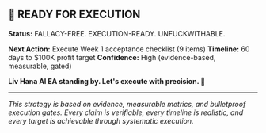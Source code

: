 ## 🚀 READY FOR EXECUTION

**Status:** FALLACY-FREE. EXECUTION-READY. UNFUCKWITHABLE.

**Next Action:** Execute Week 1 acceptance checklist (9 items)
**Timeline:** 60 days to $100K profit target
**Confidence:** High (evidence-based, measurable, gated)

**Liv Hana AI EA standing by. Let's execute with precision. 🎯**

---

*This strategy is based on evidence, measurable metrics, and bulletproof execution gates. Every claim is verifiable, every timeline is realistic, and every target is achievable through systematic execution.*
